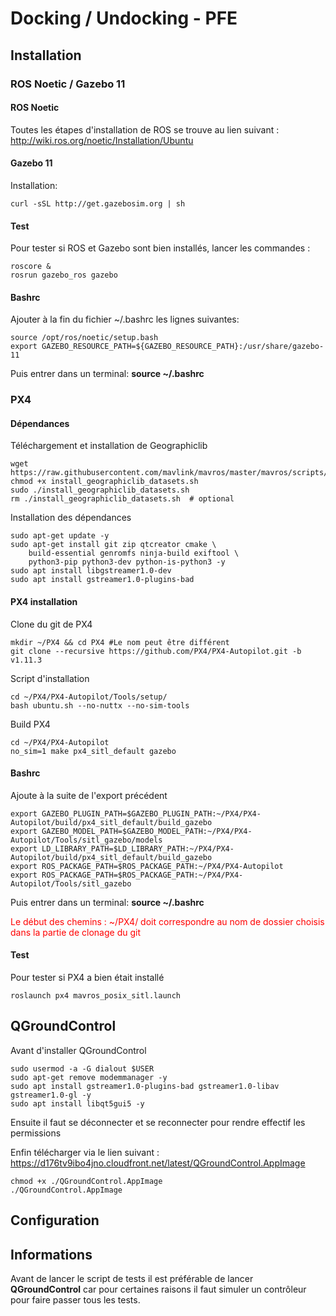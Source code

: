 # Docking / Undocking - PFE

## Installation 

### ROS Noetic / Gazebo 11

#### ROS Noetic

Toutes les étapes d'installation de ROS se trouve au lien suivant : http://wiki.ros.org/noetic/Installation/Ubuntu

#### Gazebo 11

Installation:

```
curl -sSL http://get.gazebosim.org | sh
```

#### Test

Pour tester si ROS et Gazebo sont bien installés, lancer les commandes :

```
roscore &
rosrun gazebo_ros gazebo
```

#### Bashrc

Ajouter à la fin du fichier ~/.bashrc les lignes suivantes:

```
source /opt/ros/noetic/setup.bash
export GAZEBO_RESOURCE_PATH=${GAZEBO_RESOURCE_PATH}:/usr/share/gazebo-11
```

Puis entrer dans un terminal: **source ~/.bashrc**

### PX4

#### Dépendances

Téléchargement et installation de Geographiclib

```
wget https://raw.githubusercontent.com/mavlink/mavros/master/mavros/scripts/install_geographiclib_datasets.sh
chmod +x install_geographiclib_datasets.sh
sudo ./install_geographiclib_datasets.sh
rm ./install_geographiclib_datasets.sh  # optional
```
Installation des dépendances

```
sudo apt-get update -y
sudo apt-get install git zip qtcreator cmake \
    build-essential genromfs ninja-build exiftool \
    python3-pip python3-dev python-is-python3 -y
sudo apt install libgstreamer1.0-dev
sudo apt install gstreamer1.0-plugins-bad
```

#### PX4 installation

Clone du git de PX4

```
mkdir ~/PX4 && cd PX4 #Le nom peut être différent
git clone --recursive https://github.com/PX4/PX4-Autopilot.git -b v1.11.3
```

Script d'installation

```
cd ~/PX4/PX4-Autopilot/Tools/setup/
bash ubuntu.sh --no-nuttx --no-sim-tools
```

Build PX4

```
cd ~/PX4/PX4-Autopilot
no_sim=1 make px4_sitl_default gazebo
```

#### Bashrc

Ajoute à la suite de l'export précédent

```
export GAZEBO_PLUGIN_PATH=$GAZEBO_PLUGIN_PATH:~/PX4/PX4-Autopilot/build/px4_sitl_default/build_gazebo
export GAZEBO_MODEL_PATH=$GAZEBO_MODEL_PATH:~/PX4/PX4-Autopilot/Tools/sitl_gazebo/models
export LD_LIBRARY_PATH=$LD_LIBRARY_PATH:~/PX4/PX4-Autopilot/build/px4_sitl_default/build_gazebo
export ROS_PACKAGE_PATH=$ROS_PACKAGE_PATH:~/PX4/PX4-Autopilot
export ROS_PACKAGE_PATH=$ROS_PACKAGE_PATH:~/PX4/PX4-Autopilot/Tools/sitl_gazebo
```

Puis entrer dans un terminal: **source ~/.bashrc**

<span style="color:red">Le début des chemins : ~/PX4/ doit correspondre au nom de dossier choisis dans la partie de clonage du git</span>

#### Test

Pour tester si PX4 a bien était installé

```
roslaunch px4 mavros_posix_sitl.launch
```

## QGroundControl

Avant d'installer QGroundControl

```
sudo usermod -a -G dialout $USER
sudo apt-get remove modemmanager -y
sudo apt install gstreamer1.0-plugins-bad gstreamer1.0-libav gstreamer1.0-gl -y
sudo apt install libqt5gui5 -y
```

Ensuite il faut se déconnecter et se reconnecter pour rendre effectif les permissions

Enfin télécharger via le lien suivant : https://d176tv9ibo4jno.cloudfront.net/latest/QGroundControl.AppImage

```
chmod +x ./QGroundControl.AppImage
./QGroundControl.AppImage
```

## Configuration

## Informations

Avant de lancer le script de tests il est préférable de lancer **QGroundControl** car pour certaines raisons il faut simuler un contrôleur pour faire passer tous les tests.